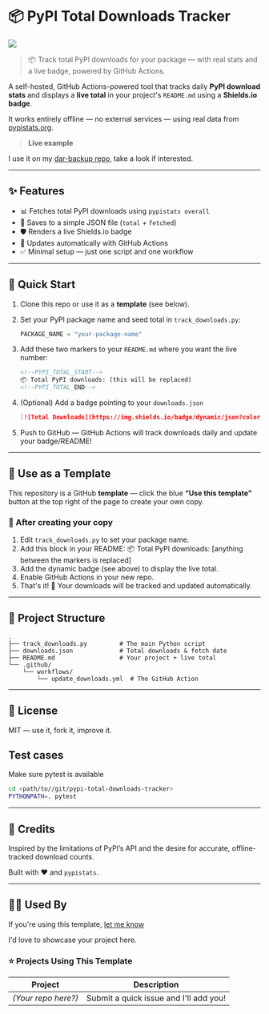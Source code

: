 # 📦 PyPI Total Downloads Tracker

[![](https://img.shields.io/badge/readme-auto--update-blue)](https://github.com/per2jensen/pypi-total-downloads-tracker)

> 📦 Track total PyPI downloads for your package — with real stats and a live badge, powered by GitHub Actions.

A self-hosted, GitHub Actions-powered tool that tracks daily **PyPI download stats** and displays a **live total** in your project's `README.md` using a **Shields.io badge**.

It works entirely offline — no external services — using real data from [pypistats.org](https://pypistats.org/).

> **Live example**

I use it on my [dar-backup repo](https://github.com/per2jensen/dar-backup), take a look if interested.

---

## ✨ Features

- 📊 Fetches total PyPI downloads using `pypistats overall`
- 📝 Saves to a simple JSON file (`total` + `fetched`)
- 🛡️ Renders a live Shields.io badge
- 🔁 Updates automatically with GitHub Actions
- ✅ Minimal setup — just one script and one workflow

---

## 🚀 Quick Start

1. Clone this repo or use it as a **template** (see below).
2. Set your PyPI package name and seed total in `track_downloads.py`:

   ```python
   PACKAGE_NAME = "your-package-name"

   ```

3. Add these two markers to your `README.md` where you want the live number:

   ```markdown
   <!--PYPI_TOTAL_START-->
   📦 Total PyPI downloads: (this will be replaced)
   <!--PYPI_TOTAL_END-->
   ```

4. (Optional) Add a badge pointing to your `downloads.json`

   ```markdown
   [![Total Downloads](https://img.shields.io/badge/dynamic/json?color=blue&label=Total%20Downloads&query=total&url=https://raw.githubusercontent.com/YOUR_USERNAME/YOUR_REPO/main/downloads.json)](https://pypi.org/project/YOUR_PACKAGE/)
   ```

5. Push to GitHub — GitHub Actions will track downloads daily and update your badge/README!

---

## 🧪 Use as a Template

This repository is a GitHub **template** — click the blue  **“Use this template”** button at the top right of the page to create your own copy.

### 🧰 After creating your copy

1. Edit `track_downloads.py` to set your package name.
2. Add this block in your README:
    <!--PYPI_TOTAL_START-->
    📦 Total PyPI downloads: [anything between the markers is replaced]
    <!--PYPI_TOTAL_END-->
3. Add the dynamic badge (see above) to display the live total.
4. Enable GitHub Actions in your new repo.
5. That's it! 🎉 Your downloads will be tracked and updated automatically.

---

## 📁 Project Structure

``` text
.
├── track_downloads.py         # The main Python script
├── downloads.json             # Total downloads & fetch date
├── README.md                  # Your project + live total
└── .github/
    └── workflows/
        └── update_downloads.yml  # The GitHub Action
```

---

## 📖 License

MIT — use it, fork it, improve it.

## Test cases

Make sure pytest is available

``` bash
cd <path/to//git/pypi-total-downloads-tracker>
PYTHONPATH=. pytest
```

---

## 🙌 Credits

Inspired by the limitations of PyPI’s API and the desire for accurate, offline-tracked download counts.

Built with ❤️ and `pypistats`.

---

## 🙋‍♀️ Used By

If you're using this template, [let me know](https://github.com/per2jensen/pypi-total-downloads-tracker/issues/new?assignees=&labels=template-usage&template=template-used.yml&title=%F0%9F%93%A6+I'm+using+this+template%21)

I'd love to showcase your project here.

### ⭐ Projects Using This Template

| Project | Description |
|---------|-------------|
| *(Your repo here?)* | Submit a quick issue and I'll add you! |
